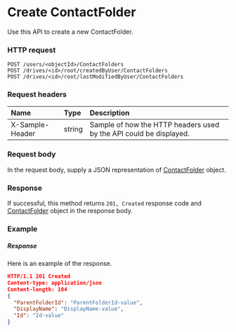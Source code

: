 # Create ContactFolder

Use this API to create a new ContactFolder.
### HTTP request
```http
POST /users/<objectId>/ContactFolders
POST /drives/<id>/root/createdByUser/ContactFolders
POST /drives/<id>/root/lastModifiedByUser/ContactFolders

```
### Request headers
| Name       | Type | Description|
|:---------------|:--------|:----------|
| X-Sample-Header  | string  | Sample of how the HTTP headers used by the API could be displayed.|

### Request body
In the request body, supply a JSON representation of [ContactFolder](../resources/contactfolder.md) object.


### Response
If successful, this method returns `201, Created` response code and [ContactFolder](../resources/contactfolder.md) object in the response body.

### Example
##### Response
Here is an example of the response.
```json
HTTP/1.1 201 Created
Content-type: application/json
Content-length: 104
{
  "ParentFolderId": "ParentFolderId-value",
  "DisplayName": "DisplayName-value",
  "Id": "Id-value"
}
```

<!-- uuid: 293d1301-7bc8-4f2e-8d31-5768bf570130
2015-10-09 17:14:37 UTC -->